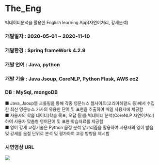 # The_Eng
빅데이터분석을 활용한 English learning App(자연어처리, 강세분석)

### 개발일자 : 2020-05-01 ~ 2020-11-10  

### 개발환경 : Spring frameWork 4.2.9
### 개발 언어 : Java, python
### 개발 기술 : Java Jsoup, CoreNLP, Python Flask, AWS ec2
### DB : MySql, mongoDB
<div>
■ Java_Jsoup웹 크롤링을 통해 각종 영문뉴스 웹사이트(코리아헤럴드 등)에서 수집한 최신 영문뉴스 기사의 유용한 단어 및 표현을 추출하여 매일 사용자에 제공함
</div>
<div>
■ 사용자의 학습 데이터(학습 목표, 오답 등)를 빅데이터 분석(CoreNLP 자연어처리)하여 사용자 맞춤형 영어단어 및 표현 학습자료를 제공함
</div>
<div>
■ 영어 강세 교정기술은 Python 음정 분석 알고리즘을 활용하여 사용자의 영어 발음 및 강세를 음절 단위로 분석 및 평가하여 교정 방향을 제시함
</div>

### 시연영상 URL
[![](https://i.ytimg.com/vi/byTrpJJPjNo/hqdefault.jpg?sqp=-oaymwEZCPYBEIoBSFXyq4qpAwsIARUAAIhCGAFwAQ==&rs=AOn4CLBcRHXMkvEdoZIWLXNBhRXRNf5KzA)](https://www.youtube.com/watch?v=byTrpJJPjNo&t "demo")

